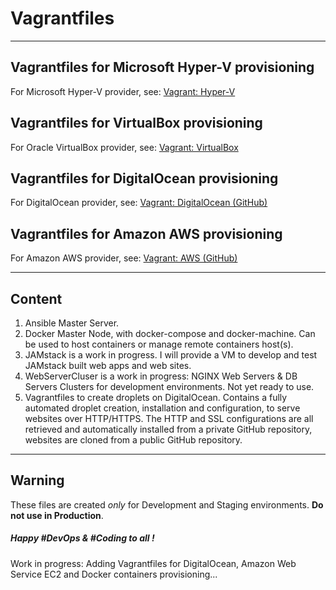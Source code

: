 # Vagrantfiles

----
## Vagrantfiles for Microsoft Hyper-V provisioning 
For Microsoft Hyper-V provider, see: [Vagrant: Hyper-V](https://www.vagrantup.com/docs/hyperv/)

## Vagrantfiles for VirtualBox provisioning
For Oracle VirtualBox provider, see: [Vagrant: VirtualBox](https://www.vagrantup.com/docs/virtualbox/)

## Vagrantfiles for DigitalOcean provisioning
For DigitalOcean provider, see: [Vagrant: DigitalOcean (GitHub)](https://github.com/devopsgroup-io/vagrant-digitalocean)

## Vagrantfiles for Amazon AWS provisioning
For Amazon AWS provider, see: [Vagrant: AWS (GitHub)](https://github.com/mitchellh/vagrant-aws)

----
## Content
1. Ansible Master Server.
2. Docker Master Node, with docker-compose and docker-machine. Can be used to host containers or manage remote containers host(s).
3. JAMstack is a work in progress. I will provide a VM to develop and test JAMstack built web apps and web sites.
4. WebServerCluser is a work in progress: NGINX Web Servers & DB Servers Clusters for development environments.
Not yet ready to use.
5. Vagrantfiles to create droplets on DigitalOcean. Contains a fully automated droplet creation, installation and configuration, to serve websites over HTTP/HTTPS. The HTTP and SSL configurations are all retrieved and automatically installed from a private GitHub repository, websites are cloned from a public GitHub repository.

----
## Warning
These files are created *only* for Development and Staging environments. **Do not use in Production**.

##### Happy #DevOps & #Coding to all !
Work in progress: Adding Vagrantfiles for DigitalOcean, Amazon Web Service EC2 and Docker containers provisioning...
